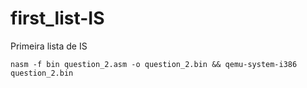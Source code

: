 # first_list-IS
Primeira lista de IS

```
nasm -f bin question_2.asm -o question_2.bin && qemu-system-i386 question_2.bin  
```